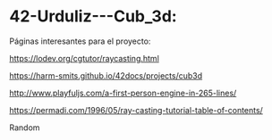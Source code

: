 # 42-Urduliz---Cub_3d:

Páginas interesantes para el proyecto:

https://lodev.org/cgtutor/raycasting.html

https://harm-smits.github.io/42docs/projects/cub3d

http://www.playfuljs.com/a-first-person-engine-in-265-lines/

https://permadi.com/1996/05/ray-casting-tutorial-table-of-contents/

Random